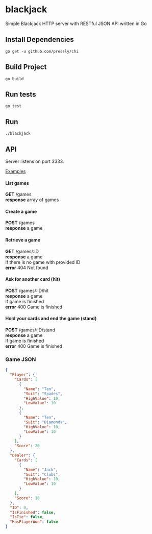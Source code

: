 # blackjack
Simple Blackjack HTTP server with RESTful JSON API written in Go

## Install Dependencies
`go get -u github.com/pressly/chi`

## Build Project
`go build`

## Run tests
`go test`

## Run
`./blackjack`

## API
Server listens on port 3333.

[Examples](EXAMPLE.md)

#### List games
**GET** /games  
**response** array of games
#### Create a game
**POST** /games  
**response** a game
#### Retrieve a game
**GET** /games/:ID  
**response** a game  
If there is no game with provided ID  
**error** 404 Not found
#### Ask for another card (hit)
**POST** /games/:ID/hit  
**response** a game  
If game is finished  
**error** 400 Game is finished
#### Hold your cards and end the game (stand)
**POST** /games/:ID/stand  
**response** a game  
If game is finished  
**error** 400 Game is finished 
### Game JSON
```JSON
{
  "Player": {
    "Cards": [
      {
        "Name": "Ten",
        "Suit": "Spades",
        "HighValue": 10,
        "LowValue": 10
      },
      {
        "Name": "Ten",
        "Suit": "Diamonds",
        "HighValue": 10,
        "LowValue": 10
      }
    ],
    "Score": 20
  },
  "Dealer": {
    "Cards": [
      {
        "Name": "Jack",
        "Suit": "Clubs",
        "HighValue": 10,
        "LowValue": 10
      }
    ],
    "Score": 10
  },
  "ID": 0,
  "IsFinished": false,
  "IsTie": false,
  "HasPlayerWon": false
}
```